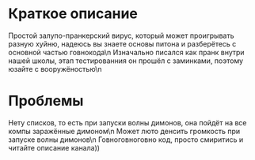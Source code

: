 # Краткое описание
Простой залупо-пранкерский вирус, который может проигрывать разную хуйню, надеюсь вы знаете основы питона и разберётесь с основной частью говнокода\n
Изначально писался как пранк внутри нашей школы, этап тестированния он прошёл с заминками, поэтому юзайте с вооружёностью\n

# Проблемы
Нету списков, то есть при запуски волны димонов, она пойдёт на все компы заражённые димоном\n
Может люто денсить громкость при запуске волны димонов\n
Говноговноговно код, просто смиритись и читайте описание канала))
